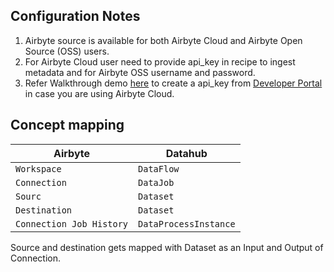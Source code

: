 ## Configuration Notes
1. Airbyte source is available for both Airbyte Cloud and Airbyte Open Source (OSS) users.
2. For Airbyte Cloud user need to provide api_key in recipe to ingest metadata and for Airbyte OSS username and password.
3. Refer Walkthrough demo [here](https://www.loom.com/share/7997a7c67cd642cc8d1c72ef0dfcc4bc) to create a api_key from [Developer Portal](https://portal.airbyte.com/) in case you are using Airbyte Cloud.

## Concept mapping 

| Airbyte              	   | Datahub               |
|--------------------------|-----------------------|
| `Workspace`              | `DataFlow`       	   |
| `Connection`             | `DataJob`             |
| `Sourc`                  | `Dataset`             |
| `Destination`            | `Dataset`             |
| `Connection Job History` | `DataProcessInstance` |

Source and destination gets mapped with Dataset as an Input and Output of Connection.
